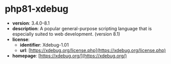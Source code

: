 # php81-xdebug

- **version**: 3.4.0-8.1
- **description**: A popular general-purpose scripting language that is especially suited to web development. (version 8.1)
- **license**:
  - **identifier**: Xdebug-1.01
  - **url**: [https://xdebug.org/license.php](https://xdebug.org/license.php)
- **homepage**: [https://xdebug.org/](https://xdebug.org/)


